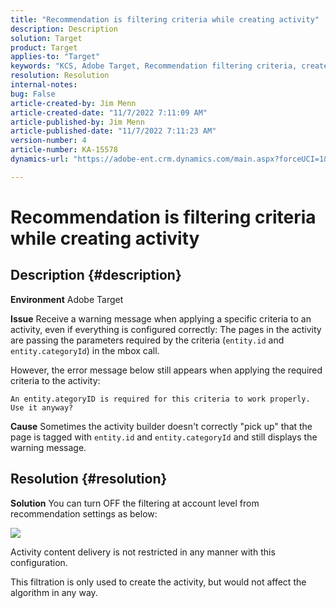 ```yaml
---
title: "Recommendation is filtering criteria while creating activity"
description: Description
solution: Target
product: Target
applies-to: "Target"
keywords: "KCS, Adobe Target, Recommendation filtering criteria, create activity, activity URL, entity, categoryID, entity.id, entity.categoryId"
resolution: Resolution
internal-notes: 
bug: False
article-created-by: Jim Menn
article-created-date: "11/7/2022 7:11:09 AM"
article-published-by: Jim Menn
article-published-date: "11/7/2022 7:11:23 AM"
version-number: 4
article-number: KA-15578
dynamics-url: "https://adobe-ent.crm.dynamics.com/main.aspx?forceUCI=1&pagetype=entityrecord&etn=knowledgearticle&id=f069e259-6b5e-ed11-9561-6045bd0065f9"

---
```

# Recommendation is filtering criteria while creating activity

## Description {#description}


<b>Environment</b>
 Adobe Target

<b>Issue</b>
 Receive a warning message when applying a specific criteria to an activity, even if everything is configured correctly:
 The pages in the activity are passing the parameters required by the criteria (`entity.id` and `entity.categoryId`) in the mbox call.

However, the error message below still appears when applying the required criteria to the activity:


```
An entity.ategoryID is required for this criteria to work properly. Use it anyway?
```


<b>Cause</b>
 Sometimes the activity builder doesn't correctly "pick up" that the page is tagged with `entity.id` and `entity.categoryId` and still displays the warning message.




## Resolution {#resolution}


<b>Solution</b>
You can turn OFF the filtering at account level from recommendation settings as below:

![](http://omniture.custhelp.com/ci/inlineImage/get/3041012/5090ecb0bec7673ef3ad943bd35f9095)

Activity content delivery is not restricted in any manner with this configuration.

This filtration is only used to create the activity, but would not affect the algorithm in any way.
